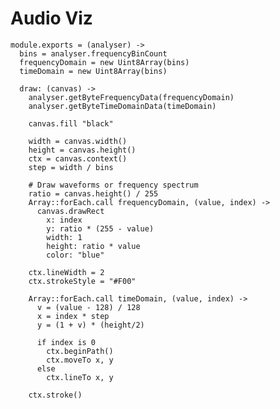 Audio Viz
=========

    module.exports = (analyser) ->
      bins = analyser.frequencyBinCount
      frequencyDomain = new Uint8Array(bins)
      timeDomain = new Uint8Array(bins)

      draw: (canvas) ->
        analyser.getByteFrequencyData(frequencyDomain)
        analyser.getByteTimeDomainData(timeDomain)

        canvas.fill "black"

        width = canvas.width()
        height = canvas.height()
        ctx = canvas.context()
        step = width / bins

        # Draw waveforms or frequency spectrum
        ratio = canvas.height() / 255
        Array::forEach.call frequencyDomain, (value, index) ->
          canvas.drawRect
            x: index
            y: ratio * (255 - value)
            width: 1
            height: ratio * value
            color: "blue"

        ctx.lineWidth = 2
        ctx.strokeStyle = "#F00"

        Array::forEach.call timeDomain, (value, index) ->
          v = (value - 128) / 128
          x = index * step
          y = (1 + v) * (height/2)

          if index is 0
            ctx.beginPath()
            ctx.moveTo x, y
          else
            ctx.lineTo x, y

        ctx.stroke()

